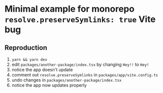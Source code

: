 # Minimal example for monorepo `resolve.preserveSymlinks: true` Vite bug

## Reproduction

1. `yarn && yarn dev`
2. edit `packages/another-package/index.tsx` by changing `Hey!!` to `Hey!`
3. notice the app doesn't update
4. comment out `resolve.preserveSymlinks` in `packages/app/vite.config.ts`
5. undo changes in `packages/another-package/index.tsx`
6. notice the app now updates properly
